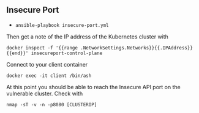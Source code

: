 ## Insecure Port


- `ansible-playbook insecure-port.yml`

Then get a note of the IP address of the Kubernetes cluster with 

```
docker inspect -f '{{range .NetworkSettings.Networks}}{{.IPAddress}}{{end}}' insecureport-control-plane
```

Connect to your client container

```
docker exec -it client /bin/ash
```

At this point you should be able to reach the Insecure API port on the vulnerable cluster.  Check with

```
nmap -sT -v -n -p8080 [CLUSTERIP]
```